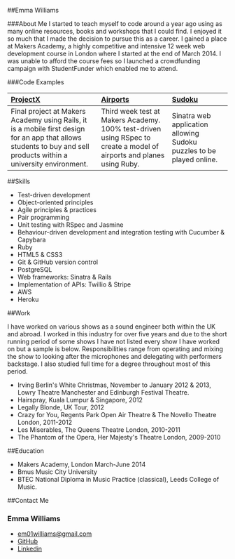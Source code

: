 ##Emma Williams

###About Me
I started to teach myself to code around a year ago using as many online resources, books and workshops that I could find. I enjoyed it so much that I made the decision to pursue this as a career. I gained a place at Makers Academy, a highly competitive and intensive 12 week web development course in London where I started at the end of March 2014. I was unable to afford the course fees so I launched a crowdfunding campaign with StudentFunder which enabled me to attend. 

###Code Examples

| [ProjectX](https://github.com/StephanMusgrave/ProjectX) | [Airports](https://github.com/Em01/Airports) | [Sudoku](https://github.com/Em01/sudoku-web) | 
|:---------- |:-------- |:---------- |
|Final project at Makers Academy using Rails, it is a mobile first design for an app that allows students to buy and sell products within a university environment. | Third week test at Makers Academy. 100% test-driven using RSpec to create a model of airports and planes using Ruby. | Sinatra web application allowing Sudoku puzzles to be played online. | 

##Skills

- Test-driven development 
- Object-oriented principles 
- Agile principles & practices 
- Pair programming 
- Unit testing with RSpec and Jasmine 
- Behaviour-driven development and integration testing with Cucumber & Capybara 
- Ruby 
- HTML5 & CSS3 
- Git & GitHub version control 
- PostgreSQL 
- Web frameworks: Sinatra & Rails 
- Implementation of APIs: Twillio & Stripe 
- AWS 
- Heroku


##Work

I have worked on various shows as a sound engineer both within the UK and abroad. I worked in this industry for over five years and due to the short running period of some shows I have not listed every show I have worked on but a sample is below. Responsibilities range from operating and mixing the show to looking after the microphones and delegating with performers backstage. I also studied full time for a degree throughout most of this period.  

*	Irving Berlin's White Christmas, November to January 2012 & 2013, Lowry Theatre Manchester and Edinburgh Festival Theatre.
*	Hairspray, Kuala Lumpur & Singapore, 2012 
*	Legally Blonde, UK Tour, 2012 
*	Crazy for You, Regents Park Open Air Theatre & The Novello Theatre London, 2011-2012 
*	Les Miserables, The Queens Theatre London, 2010-2011 
* The Phantom of the Opera, Her Majesty's Theatre London, 2009-2010 

##Education 

- Makers Academy, London March-June 2014 
- Bmus Music City University  
- BTEC National Diploma in Music Practice (classical), Leeds College of Music. 

##Contact Me

### Emma Williams 
- em01williams@gmail.com 
- [GitHub](http://github.com/Em01) 
- [Linkedin](https://www.linkedin.com/pub/emma-williams/42/b6a/448)
